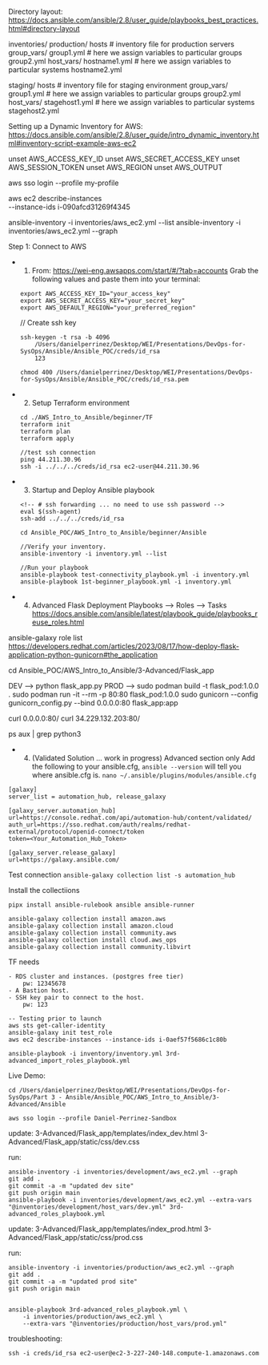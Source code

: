 Directory layout: https://docs.ansible.com/ansible/2.8/user_guide/playbooks_best_practices.html#directory-layout

inventories/
   production/
      hosts               # inventory file for production servers
      group_vars/
         group1.yml       # here we assign variables to particular groups
         group2.yml
      host_vars/
         hostname1.yml    # here we assign variables to particular systems
         hostname2.yml

   staging/
      hosts               # inventory file for staging environment
      group_vars/
         group1.yml       # here we assign variables to particular groups
         group2.yml
      host_vars/
         stagehost1.yml   # here we assign variables to particular systems
         stagehost2.yml


Setting up a Dynamic Inventory for AWS: https://docs.ansible.com/ansible/2.8/user_guide/intro_dynamic_inventory.html#inventory-script-example-aws-ec2
<!-- you may need to unset envars -->
unset AWS_ACCESS_KEY_ID
unset AWS_SECRET_ACCESS_KEY
unset AWS_SESSION_TOKEN
unset AWS_REGION
unset AWS_OUTPUT

aws sso login --profile my-profile

aws ec2 describe-instances \
    --instance-ids i-090afcd31269f4345

ansible-inventory -i inventories/aws_ec2.yml --list
ansible-inventory -i inventories/aws_ec2.yml --graph




Step 1: Connect to AWS
- 1. From: https://wei-eng.awsapps.com/start/#/?tab=accounts
    Grab the following values and paste them into your terminal:
    ```
    export AWS_ACCESS_KEY_ID="your_access_key"
    export AWS_SECRET_ACCESS_KEY="your_secret_key"
    export AWS_DEFAULT_REGION="your_preferred_region"
    ```
    // Create ssh key
    ```
    ssh-keygen -t rsa -b 4096
        /Users/danielperrinez/Desktop/WEI/Presentations/DevOps-for-SysOps/Ansible/Ansible_POC/creds/id_rsa
        123

    chmod 400 /Users/danielperrinez/Desktop/WEI/Presentations/DevOps-for-SysOps/Ansible/Ansible_POC/creds/id_rsa.pem

    ```

- 2. Setup Terraform environment
    ```
    cd ./AWS_Intro_to_Ansible/beginner/TF
    terraform init
    terraform plan
    terraform apply

    //test ssh connection
    ping 44.211.30.96
    ssh -i ../../../creds/id_rsa ec2-user@44.211.30.96
    ```

- 3. Startup and Deploy Ansible playbook
    ```
    <!-- # ssh forwarding ... no need to use ssh password -->
    eval $(ssh-agent)
    ssh-add ../../../creds/id_rsa

    cd Ansible_POC/AWS_Intro_to_Ansible/beginner/Ansible

    //Verify your inventory.
    ansible-inventory -i inventory.yml --list

    //Run your playbook
    ansible-playbook test-connectivity_playbook.yml -i inventory.yml
    ansible-playbook 1st-beginner_playbook.yml -i inventory.yml
    ```


- 4. Advanced Flask Deployment
Playbooks --> Roles --> Tasks
https://docs.ansible.com/ansible/latest/playbook_guide/playbooks_reuse_roles.html

<!-- Verify roles location -->
ansible-galaxy role list 
https://developers.redhat.com/articles/2023/08/17/how-deploy-flask-application-python-gunicorn#the_application

cd Ansible_POC/AWS_Intro_to_Ansible/3-Advanced/Flask_app

DEV --> python flask_app.py
PROD --> 
sudo podman build -t flask_pod:1.0.0 .
sudo podman run -it --rm -p 80:80 flask_pod:1.0.0
sudo gunicorn --config gunicorn_config.py --bind 0.0.0.0:80 flask_app:app

curl 0.0.0.0:80/
curl 34.229.132.203:80/



ps aux | grep python3

- 4. (Validated Solution ... work in progress) Advanced section only
Add the following to your ansible.cfg, `ansible --version` will tell you where ansible.cfg is.
`nano ~/.ansible/plugins/modules/ansible.cfg`

```
[galaxy]
server_list = automation_hub, release_galaxy

[galaxy_server.automation_hub]
url=https://console.redhat.com/api/automation-hub/content/validated/
auth_url=https://sso.redhat.com/auth/realms/redhat-external/protocol/openid-connect/token
token=<Your_Automation_Hub_Token>

[galaxy_server.release_galaxy]
url=https://galaxy.ansible.com/
```

Test connection
`ansible-galaxy collection list -s automation_hub`

Install the collectiions
```
pipx install ansible-rulebook ansible ansible-runner

ansible-galaxy collection install amazon.aws
ansible-galaxy collection install amazon.cloud
ansible-galaxy collection install community.aws
ansible-galaxy collection install cloud.aws_ops
ansible-galaxy collection install community.libvirt
```

TF needs
```
- RDS cluster and instances. (postgres free tier)
    pw: 12345678
- A Bastion host.
- SSH key pair to connect to the host.
    pw: 123
```

```
-- Testing prior to launch
aws sts get-caller-identity
ansible-galaxy init test_role
aws ec2 describe-instances --instance-ids i-0aef57f5686c1c80b

ansible-playbook -i inventory/inventory.yml 3rd-advanced_import_roles_playbook.yml 
```


Live Demo:
```
cd /Users/danielperrinez/Desktop/WEI/Presentations/DevOps-for-SysOps/Part 3 - Ansible/Ansible_POC/AWS_Intro_to_Ansible/3-Advanced/Ansible

aws sso login --profile Daniel-Perrinez-Sandbox
```
<!-- Update and deploy dev app -->
update: 
    3-Advanced/Flask_app/templates/index_dev.html
    3-Advanced/Flask_app/static/css/dev.css

run:
```
ansible-inventory -i inventories/development/aws_ec2.yml --graph
git add .
git commit -a -m "updated dev site"
git push origin main
ansible-playbook -i inventories/development/aws_ec2.yml --extra-vars "@inventories/development/host_vars/dev.yml" 3rd-advanced_roles_playbook.yml
```

<!-- Update and deploy prod app -->
update: 
    3-Advanced/Flask_app/templates/index_prod.html
    3-Advanced/Flask_app/static/css/prod.css

run:
```
ansible-inventory -i inventories/production/aws_ec2.yml --graph
git add .
git commit -a -m "updated prod site"
git push origin main


ansible-playbook 3rd-advanced_roles_playbook.yml \
    -i inventories/production/aws_ec2.yml \
    --extra-vars "@inventories/production/host_vars/prod.yml" 

```

troubleshooting:
```
ssh -i creds/id_rsa ec2-user@ec2-3-227-240-148.compute-1.amazonaws.com
```